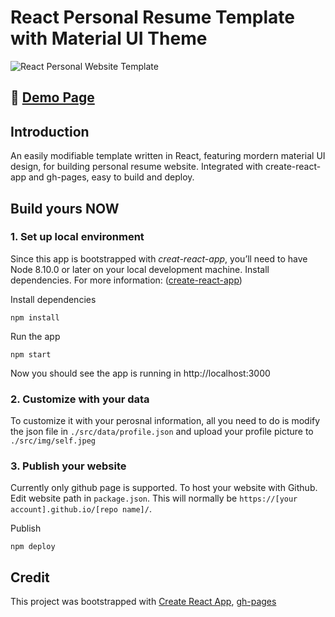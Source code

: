 # React Personal Resume Template with Material UI Theme

![React Personal Website Template](https://github.com/waynezhang1995/react-personal-website-template/blob/master/demo/demo.png?raw=true)

## 🎉 [Demo Page](https://waynezhang1995.github.io/react-personal-website-template/)

## Introduction

An easily modifiable template written in React, featuring mordern material UI design, for building personal resume website. Integrated with create-react-app and gh-pages, easy to build and deploy.

## Build yours NOW

### 1. Set up local environment

Since this app is bootstrapped with _creat-react-app_, you’ll need to have Node 8.10.0 or later on your local development machine. Install dependencies. For more information: ([create-react-app](https://github.com/facebook/create-react-app))

Install dependencies

```
npm install
```

Run the app

```
npm start
```

Now you should see the app is running in http://localhost:3000

### 2. Customize with your data

To customize it with your perosnal information, all you need to do is modify the json file in `./src/data/profile.json` and upload your profile picture to `./src/img/self.jpeg`

### 3. Publish your website

Currently only github page is supported. To host your website with Github.
Edit website path in `package.json`. This will normally be `https://[your account].github.io/[repo name]/`.

Publish

```
npm deploy
```

## Credit

This project was bootstrapped with [Create React App](https://github.com/facebook/create-react-app), [gh-pages](https://github.com/tschaub/gh-pages)
